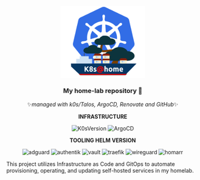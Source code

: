 <div align="center">
<p align="center"><img style="display: block; margin: auto; width: 220px;"  src="docs/src/pictures/k8s-home2.png"></p>

<!-- markdownlint-disable no-trailing-punctuation -->

### My home-lab repository :rocket:

✨*managed with k0s/Talos, ArgoCD, Renovate and GitHub*✨
</div>

<div align="center">

**INFRASTRUCTURE**

![K0sVersion](https://img.shields.io/badge/dynamic/yaml?url=https%3A%2F%2Fraw.githubusercontent.com%2FixxeL-DevOps%2Ffullstack%2Frefs%2Fheads%2Fmain%2Finfra%2Fk0s%2Ffullstack.yaml&query=%24.spec.k0s.version&style=for-the-badge&logo=kubernetes&logoColor=black&label=k0s&color=black
)
![ArgoCD](https://img.shields.io/badge/argocd-v2.14.2-orange?style=for-the-badge&logo=argo&logoColor=orange&color=orange
)
</div>

<div align="center">

**TOOLING HELM VERSION**

![adguard](https://img.shields.io/badge/dynamic/yaml?url=https%3A%2F%2Fraw.githubusercontent.com%2FixxeL-DevOps%2Ffullstack%2Frefs%2Fheads%2Fmain%2Fgitops%2Fmanifests%2Fadguard%2FChart.yaml&query=%24.dependencies%5B0%5D.version&style=for-the-badge&logo=adguard&label=AdGuard&color=%2366B574)
![authentik](https://img.shields.io/badge/dynamic/yaml?url=https%3A%2F%2Fraw.githubusercontent.com%2FixxeL-DevOps%2Ffullstack%2Frefs%2Fheads%2Fmain%2Fgitops%2Fmanifests%2Fauthentik%2Fapp%2FChart.yaml&query=%24.dependencies%5B0%5D.version&style=for-the-badge&logo=authentik&label=authentik&color=%23FF6B00)
![vault](https://img.shields.io/badge/dynamic/yaml?url=https%3A%2F%2Fraw.githubusercontent.com%2FixxeL-DevOps%2Ffullstack%2Frefs%2Fheads%2Fmain%2Fgitops%2Fmanifests%2Fvault%2FChart.yaml&query=%24.dependencies%5B0%5D.version&style=for-the-badge&logo=vault&label=Vault&color=%23FFB81C
)
![traefik](https://img.shields.io/badge/dynamic/yaml?url=https%3A%2F%2Fraw.githubusercontent.com%2FixxeL-DevOps%2Ffullstack%2Frefs%2Fheads%2Fmain%2Fgitops%2Fmanifests%2Ftraefik%2FChart.yaml&query=%24.dependencies%5B0%5D.version&style=for-the-badge&logo=traefikproxy&label=Traefik&color=%231F72B3
)
![wireguard](https://img.shields.io/badge/dynamic/yaml?url=https%3A%2F%2Fraw.githubusercontent.com%2FixxeL-DevOps%2Ffullstack%2Frefs%2Fheads%2Fmain%2Fgitops%2Fmanifests%2Fwireguard%2FChart.yaml&query=%24.dependencies%5B0%5D.version&style=for-the-badge&logo=wireguard&logoColor=black&label=wireguard&color=black
)
![homarr](https://img.shields.io/badge/dynamic/yaml?url=https%3A%2F%2Fraw.githubusercontent.com%2FixxeL-DevOps%2Ffullstack%2Frefs%2Fheads%2Fmain%2Fgitops%2Fmanifests%2Fhomarr%2FChart.yaml&query=%24.dependencies%5B0%5D.version&style=for-the-badge&logo=homarr&label=homarr&color=%23F44336
)


</div>

This project utilizes Infrastructure as Code and GitOps to automate provisioning, operating, and updating self-hosted services in my homelab. 